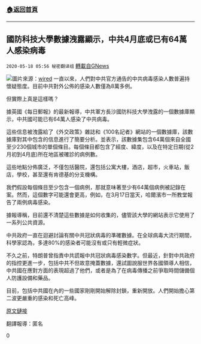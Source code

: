 ###  [:house:返回首頁](https://github.com/ourhimalayas/txt)
---

## 國防科技大學數據洩露顯示，中共4月底或已有64萬人感染病毒
`2020-05-18 05:56 秘密翻译组` [轉載自GNews](https://gnews.org/zh-hant/206307/)

![](https://s3.amazonaws.com/gnews-media-offload/wp-content/uploads/2020/05/18042559/Picture-1-198.png)圖片來源：[wired](https://www.wired.com/story/phones-track-spread-covid19-good-idea/)
一直以來，人們對中共官方通告的中共病毒感染人數普遍持懷疑態度。目前中共對外公佈的感染人數僅為8萬多例。

但實際上真是這樣嗎？

據英國《每日郵報》的最新報導，中共軍方長沙國防科技大學洩露的一個數據庫顯示，中共國可能已有64萬人感染了中共病毒。

這些信息被洩露給了《外交政策》雜誌和《100名記者》網站的一個數據庫，該數據庫對其中包含的信息進行了簡要分析。並表示，該數據集包含64萬個來自全國至少230個城市的單個條目。每個條目都包含了經度、緯度，以及在特定日期(從2月初到4月底)所在地區被確診的病例數。

這些地點分佈廣泛，不僅包括醫院，還包括公寓大樓，酒店，超市，火車站，飯店，學校，甚至還有肯德基的分支機構。

我們假設每個條目至少包含一個病例，那就意味著至少有64萬個病例被記錄在案。然而，這個數字可能還會更高，例如，在3月17日當天，哈爾濱市一所教堂報告了兩例病毒感染。

據報導稱，目前還不清楚這些數據是如何收集的，儘管該大學的網站表示它使用了一系列公共資源。

中共政府一直在迴避討論有關中共冠狀病毒的準確數據。在全球病毒大流行期間，科學家認為，多達80%的感染者可能沒有或只有輕微症狀。

不久之前，特朗普曾指責中共謊報中共冠狀病毒感染數字。但最近，針對中共政府的指控更進一步，包括中共不但故意掩蓋數據，還試圖說服世界各國領導人相信，中共國在應對方面的表現超過了他們，或者是為了在病毒傳播之前爭取時間儲備個人防護設備和藥品。

目前，包括中共國在內的一些國家剛剛開始解除封鎖，重新開放。人們開始擔心第二波更嚴重的感染和死亡高峰。

[原文鏈接](https://www.dailymail.co.uk/news/article-8323419/China-640-000-coronavirus-cases-leaked-data-suggests.html)

翻譯報導：匿名

0

